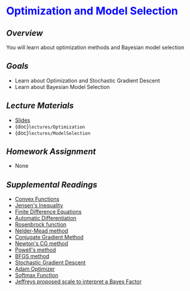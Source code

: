 # <span style="color: blue;"><b>Optimization and Model Selection</b></span>

## *Overview*
You will learn about optimization methods and Bayesian model selection

## *Goals*
* Learn about Optimization and Stochastic Gradient Descent
* Learn about Bayesian Model Selection

## *Lecture Materials*
* [Slides](https://docs.google.com/presentation/d/1KshmOwKTWptL-3PASHrW6WT2PkH2ltU-XwoYOflhKQk/edit?usp=sharing)
* {doc}`lectures/Optimization`
* {doc}`lectures/ModelSelection`

## *Homework Assignment*
* None

## *Supplemental Readings*
* [Convex Functions](https://en.wikipedia.org/wiki/Convex_function)
* [Jensen's Inequality](https://en.wikipedia.org/wiki/Jensen's_inequality)
* [Finite Difference Equations](https://en.wikipedia.org/wiki/Finite_difference)
* [Automatic Differentiation](https://en.wikipedia.org/wiki/Automatic_differentiation)
* [Rosenbrock function](https://en.wikipedia.org/wiki/Rosenbrock_function)
* [Nelder-Mead method](https://en.wikipedia.org/wiki/Nelder–Mead_method)
* [Conjugate Gradient Method](https://en.wikipedia.org/wiki/Conjugate_gradient_method)
* [Newton's CG method](https://en.wikipedia.org/wiki/Newton's_method_in_optimization)
* [Powell's method](https://en.wikipedia.org/wiki/Powell's_method)
* [BFGS method](https://en.wikipedia.org/wiki/Broyden-Fletcher-Goldfarb-Shanno_algorithm)
* [Stochastic Gradient Descent](https://en.wikipedia.org/wiki/Stochastic_gradient_descent)
* [Adam Optimizer](https://arxiv.org/abs/1412.6980)
* [Softmax Function](https://en.wikipedia.org/wiki/Softmax_function)
* [Jeffreys proposed scale to interpret a Bayes Factor](https://en.wikipedia.org/wiki/Bayes_factor#Interpretation)